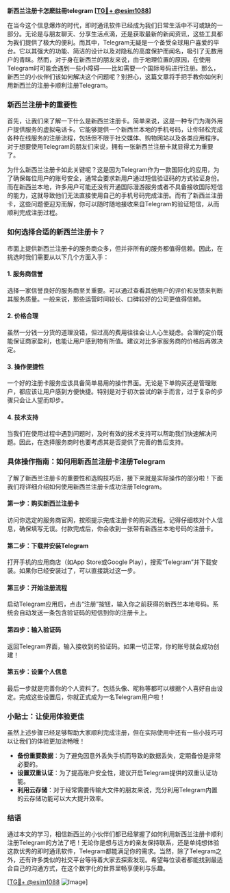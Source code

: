 **新西兰注册卡怎麽註冊telegram [[TG💪+ @esim1088](https://t.me/s/esim1088)]**

在当今这个信息爆炸的时代，即时通讯软件已经成为我们日常生活中不可或缺的一部分。无论是与朋友聊天、分享生活点滴，还是获取最新的新闻资讯，这些工具都为我们提供了极大的便利。而其中，Telegram无疑是一个备受全球用户喜爱的平台。它以其强大的功能、简洁的设计以及对隐私的高度保护而闻名，吸引了无数用户的青睐。然而，对于身在新西兰的朋友来说，由于地理位置的原因，在使用Telegram时可能会遇到一些小障碍——比如需要一个国际号码进行注册。那么，新西兰的小伙伴们该如何解决这个问题呢？别担心，这篇文章将手把手教你如何利用新西兰的注册卡顺利注册Telegram。

### 新西兰注册卡的重要性

首先，让我们来了解一下什么是新西兰注册卡。简单来说，这是一种专门为海外用户提供服务的虚拟电话卡。它能够提供一个新西兰本地的手机号码，让你轻松完成各种在线服务的注册流程，包括但不限于社交媒体、购物网站以及各类应用程序。对于想要使用Telegram的朋友们来说，拥有一张新西兰注册卡就显得尤为重要了。

为什么新西兰注册卡如此关键呢？这是因为Telegram作为一款国际化的应用，为了确保每位用户的账号安全，通常会要求新用户通过短信验证码的方式验证身份。而在新西兰本地，许多用户可能还没有开通国际漫游服务或者不具备接收国际短信的能力，这就导致他们无法直接使用自己的手机号码完成注册。而有了新西兰注册卡，这些问题便迎刃而解，你可以随时随地接收来自Telegram的验证短信，从而顺利完成注册过程。

### 如何选择合适的新西兰注册卡？

市面上提供新西兰注册卡的服务商众多，但并非所有的服务都值得信赖。因此，在挑选时我们需要从以下几个方面入手：

#### 1. **服务商信誉**
选择一家信誉良好的服务商至关重要。可以通过查看其他用户的评价和反馈来判断其服务质量。一般来说，那些运营时间较长、口碑较好的公司更值得信赖。

#### 2. **价格合理**
虽然一分钱一分货的道理没错，但过高的费用往往会让人心生疑虑。合理的定价既能保证商家盈利，也能让用户感到物有所值。建议对比多家服务商的价格后再做决定。

#### 3. **操作便捷性**
一个好的注册卡服务应该具备简单易用的操作界面。无论是下单购买还是管理账户，都应该让用户感到方便快捷。特别是对于初次尝试的新手而言，过于复杂的步骤只会让人望而却步。

#### 4. **技术支持**
当我们在使用过程中遇到问题时，及时有效的技术支持可以帮助我们快速解决问题。因此，在选择服务商时也要考虑其是否提供了完善的售后支持。

### 具体操作指南：如何用新西兰注册卡注册Telegram

了解了新西兰注册卡的重要性和选购技巧后，接下来就是实际操作的部分啦！下面我们将详细介绍如何使用新西兰注册卡成功注册Telegram。

#### 第一步：购买新西兰注册卡
访问你选定的服务商官网，按照提示完成注册卡的购买流程。记得仔细核对个人信息，确保填写无误。付款完成后，你会收到一张带有新西兰本地号码的注册卡。

#### 第二步：下载并安装Telegram
打开手机的应用商店（如App Store或Google Play），搜索“Telegram”并下载安装。如果你已经安装过了，可以直接跳过这一步。

#### 第三步：开始注册流程
启动Telegram应用后，点击“注册”按钮，输入你之前获得的新西兰本地号码。系统会自动发送一条包含验证码的短信到你的注册卡上。

#### 第四步：输入验证码
返回Telegram界面，输入接收到的验证码。如果一切正常，你的账号就会成功创建！

#### 第五步：设置个人信息
最后一步就是完善你的个人资料了。包括头像、昵称等都可以根据个人喜好自由设定。完成这些设置后，你就正式成为一名Telegram用户啦！

### 小贴士：让使用体验更佳

虽然上述步骤已经足够帮助大家顺利完成注册，但在实际使用中还有一些小技巧可以让我们的体验更加流畅哦！

- **备份重要数据**：为了避免因意外丢失手机而导致的数据丢失，定期备份是非常必要的。
- **设置双重认证**：为了提高账户安全性，建议开启Telegram提供的双重认证功能。
- **利用云存储**：对于经常需要传输大文件的朋友来说，充分利用Telegram内置的云存储功能可以大大提升效率。

### 结语

通过本文的学习，相信新西兰的小伙伴们都已经掌握了如何利用新西兰注册卡顺利注册Telegram的方法了吧！无论你是想与远方的亲友保持联系，还是单纯想体验这款优秀的即时通讯软件，Telegram都能满足你的需求。当然，除了Telegram之外，还有许多类似的社交平台等待着大家去探索发现。希望每位读者都能找到最适合自己的沟通方式，在这个数字化的世界里畅享便利与乐趣。

[[TG💪+ @esim1088](https://t.me/s/esim1088) ![Image](https://i.postimg.cc/4NQfJmqS/Snipaste-2025-05-13-00-14-12.png)]